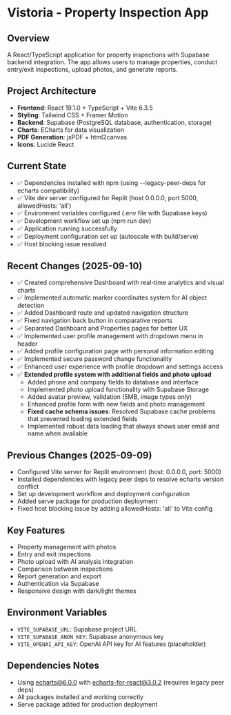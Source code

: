 # Vistoria - Property Inspection App

## Overview
A React/TypeScript application for property inspections with Supabase backend integration. The app allows users to manage properties, conduct entry/exit inspections, upload photos, and generate reports.

## Project Architecture
- **Frontend**: React 19.1.0 + TypeScript + Vite 6.3.5
- **Styling**: Tailwind CSS + Framer Motion
- **Backend**: Supabase (PostgreSQL database, authentication, storage)
- **Charts**: ECharts for data visualization
- **PDF Generation**: jsPDF + html2canvas
- **Icons**: Lucide React

## Current State
- ✅ Dependencies installed with npm (using --legacy-peer-deps for echarts compatibility)
- ✅ Vite dev server configured for Replit (host 0.0.0.0, port 5000, allowedHosts: 'all')
- ✅ Environment variables configured (.env file with Supabase keys)
- ✅ Development workflow set up (npm run dev)
- ✅ Application running successfully
- ✅ Deployment configuration set up (autoscale with build/serve)
- ✅ Host blocking issue resolved

## Recent Changes (2025-09-10)
- ✅ Created comprehensive Dashboard with real-time analytics and visual charts
- ✅ Implemented automatic marker coordinates system for AI object detection
- ✅ Added Dashboard route and updated navigation structure
- ✅ Fixed navigation back button in comparative reports
- ✅ Separated Dashboard and Properties pages for better UX
- ✅ Implemented user profile management with dropdown menu in header
- ✅ Added profile configuration page with personal information editing
- ✅ Implemented secure password change functionality
- ✅ Enhanced user experience with profile dropdown and settings access
- ✅ **Extended profile system with additional fields and photo upload**
  - Added phone and company fields to database and interface
  - Implemented photo upload functionality with Supabase Storage
  - Added avatar preview, validation (5MB, image types only)
  - Enhanced profile form with new fields and photo management
  - **Fixed cache schema issues**: Resolved Supabase cache problems that prevented loading extended fields
  - Implemented robust data loading that always shows user email and name when available

## Previous Changes (2025-09-09)
- Configured Vite server for Replit environment (host: 0.0.0.0, port: 5000)
- Installed dependencies with legacy peer deps to resolve echarts version conflict
- Set up development workflow and deployment configuration
- Added serve package for production deployment
- Fixed host blocking issue by adding allowedHosts: 'all' to Vite config

## Key Features
- Property management with photos
- Entry and exit inspections
- Photo upload with AI analysis integration
- Comparison between inspections
- Report generation and export
- Authentication via Supabase
- Responsive design with dark/light themes

## Environment Variables
- `VITE_SUPABASE_URL`: Supabase project URL
- `VITE_SUPABASE_ANON_KEY`: Supabase anonymous key
- `VITE_OPENAI_API_KEY`: OpenAI API key for AI features (placeholder)

## Dependencies Notes
- Using echarts@6.0.0 with echarts-for-react@3.0.2 (requires legacy peer deps)
- All packages installed and working correctly
- Serve package added for production deployment